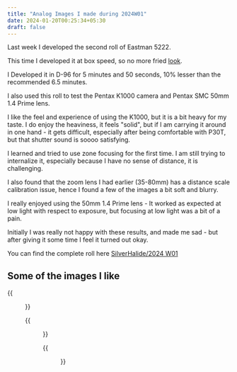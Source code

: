 ```yaml
---
title: "Analog Images I made during 2024W01"
date: 2024-01-20T00:25:34+05:30
draft: false
---
```


Last week I developed the second roll of Eastman 5222.

This time I developed it at box speed, so no more fried [look](https://silverhalide.kernelanxiety.dev/#2023w51w52).

I Developed it in D-96 for 5 minutes and 50 seconds, 10% lesser than the recommended 6.5 minutes.

I also used this roll to test the Pentax K1000 camera and Pentax SMC 50mm 1.4 Prime lens.

I like the feel and experience of using the K1000, but it is a bit heavy for my taste. I do enjoy the heaviness, it feels "solid", but if I am carrying it around in one hand - it gets difficult, especially after being comfortable with P30T, but that shutter sound is soooo satisfying.

I learned and tried to use zone focusing for the first time. I am still trying to internalize it, especially because I have no sense of distance, it is challenging.

I also found that the zoom lens I had earlier (35-80mm) has a distance scale calibration issue, hence I found a few of the images a bit soft and blurry.

I really enjoyed using the 50mm 1.4 Prime lens - It worked as expected at low light with respect to exposure, but focusing at low light was a bit of a pain.

Initially I was really not happy with these results, and made me sad - but after giving it some time I feel it turned out okay.

You can find the complete roll here [SilverHalide/2024 W01](https://silverhalide.kernelanxiety.dev/#2024w01)

## Some of the images I like

{{<figure src="https://silverhalide.kernelanxiety.dev/photos/2024w01/original/2024-01-14_K1000_DoubleX@200_D96_2024W01_IMG_6189.jpg" caption="What I liked here was the police booth, with the police hat on the window sill. It looked like a crime scene, because of the cordoning. I tripped the shutter the instant I saw the old Sikh Person on his Scooter enter the scene, small thing - probably no one else will note, but I liked it" >}}

{{<figure src="https://silverhalide.kernelanxiety.dev/photos/2024w01/original/2024-01-14_K1000_DoubleX@200_D96_2024W01_IMG_6193.jpg" caption="I found this old man reading his book in the middle of the road. I wish I had given it a bit more light to make the shadows a bit more clear, especially around his book. ">}}

{{<figure src="https://silverhalide.kernelanxiety.dev/photos/2024w01/original/2024-01-14_K1000_DoubleX@200_D96_2024W01_IMG_6206.jpg" caption="I love this image of my friend Srinidhi. It was really low light. Opened up the aperture all the way to 1.4.">}}
